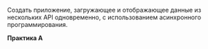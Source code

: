 Создать приложение, загружающее и отображающее данные из нескольких API одновременно, с использованием асинхронного программирования.

**Практика А**